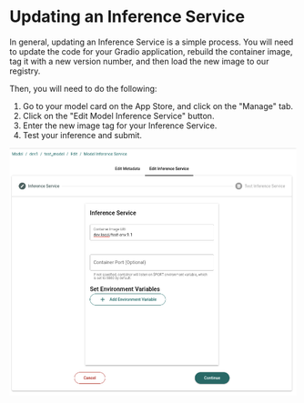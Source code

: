 # Updating an Inference Service
In general, updating an Inference Service is a simple process. You will need to update the code for your Gradio application, rebuild the container image, tag it with a new version number, and then load the new image to our registry.

Then, you will need to do the following:
1. Go to your model card on the App Store, and click on the "Manage" tab.
2. Click on the "Edit Model Inference Service" button.
3. Enter the new image tag for your Inference Service.
4. Test your inference and submit.

![Updating an Inference Service](../../_static/inference-services/updating-inference-service-1.png)